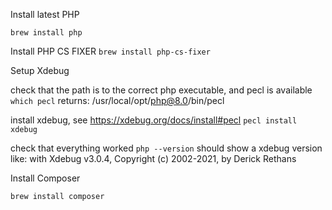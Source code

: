 Install latest PHP

`brew install php`

Install PHP CS FIXER
`brew install php-cs-fixer`

Setup Xdebug

check that the path is to the correct php executable, and pecl is available
`which pecl`
returns: /usr/local/opt/php@8.0/bin/pecl

install xdebug, see https://xdebug.org/docs/install#pecl
`pecl install xdebug`

check that everything worked
`php --version`
should show a xdebug version
like:  with Xdebug v3.0.4, Copyright (c) 2002-2021, by Derick Rethans


Install Composer 

`brew install composer`
